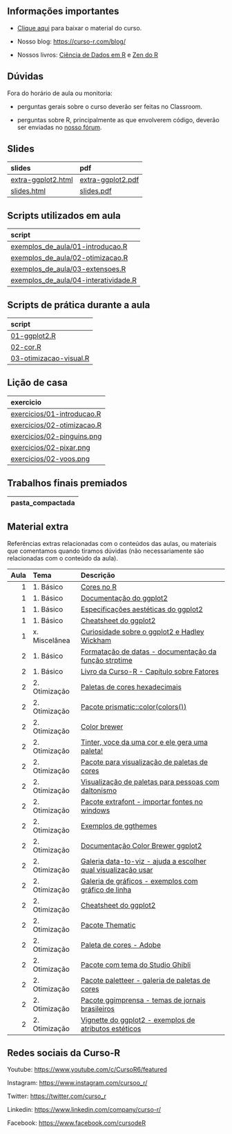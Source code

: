 
<!-- README.md is generated from README.Rmd. Please edit that file -->

## Informações importantes

-   [Clique
    aqui](https://github.com/curso-r/main-visualizacao/raw/master/material_do_curso.zip)
    para baixar o material do curso.

-   Nosso blog: <https://curso-r.com/blog/>

-   Nossos livros: [Ciência de Dados em R](https://livro.curso-r.com/) e
    [Zen do R](https://curso-r.github.io/zen-do-r/)

## Dúvidas

Fora do horário de aula ou monitoria:

-   perguntas gerais sobre o curso deverão ser feitas no Classroom.

-   perguntas sobre R, principalmente as que envolverem código, deverão
    ser enviadas no [nosso fórum](https://discourse.curso-r.com/).

## Slides

| slides                                                                                      | pdf                                                                                       |
|:--------------------------------------------------------------------------------------------|:------------------------------------------------------------------------------------------|
| [extra-ggplot2.html](https://curso-r.github.io/main-visualizacao/slides/extra-ggplot2.html) | [extra-ggplot2.pdf](https://curso-r.github.io/main-visualizacao/slides/extra-ggplot2.pdf) |
| [slides.html](https://curso-r.github.io/main-visualizacao/slides/slides.html)               | [slides.pdf](https://curso-r.github.io/main-visualizacao/slides/slides.pdf)               |

## Scripts utilizados em aula

| script                                                                                                                                  |
|:----------------------------------------------------------------------------------------------------------------------------------------|
| [exemplos_de_aula/01-introducao.R](https://github.com/curso-r/202210-visualizacao/blob/master/exemplos_de_aula/01-introducao.R)         |
| [exemplos_de_aula/02-otimizacao.R](https://github.com/curso-r/202210-visualizacao/blob/master/exemplos_de_aula/02-otimizacao.R)         |
| [exemplos_de_aula/03-extensoes.R](https://github.com/curso-r/202210-visualizacao/blob/master/exemplos_de_aula/03-extensoes.R)           |
| [exemplos_de_aula/04-interatividade.R](https://github.com/curso-r/202210-visualizacao/blob/master/exemplos_de_aula/04-interatividade.R) |

## Scripts de prática durante a aula

| script                                                                                                            |
|:------------------------------------------------------------------------------------------------------------------|
| [01-ggplot2.R](https://github.com/curso-r/202210-visualizacao/blob/main/pratica/01-ggplot2.R)                     |
| [02-cor.R](https://github.com/curso-r/202210-visualizacao/blob/main/pratica/02-cor.R)                             |
| [03-otimizacao-visual.R](https://github.com/curso-r/202210-visualizacao/blob/main/pratica/03-otimizacao-visual.R) |

## Lição de casa

| exercicio                                                                                              |
|:-------------------------------------------------------------------------------------------------------|
| [exercicios/01-introducao.R](https://curso-r.github.io/202210-visualizacao/exercicios/01-introducao.R) |
| [exercicios/02-otimizacao.R](https://curso-r.github.io/202210-visualizacao/exercicios/02-otimizacao.R) |
| [exercicios/02-pinguins.png](https://curso-r.github.io/202210-visualizacao/exercicios/02-pinguins.png) |
| [exercicios/02-pixar.png](https://curso-r.github.io/202210-visualizacao/exercicios/02-pixar.png)       |
| [exercicios/02-voos.png](https://curso-r.github.io/202210-visualizacao/exercicios/02-voos.png)         |

## Trabalhos finais premiados

| pasta_compactada |
|:-----------------|

## Material extra

Referências extras relacionadas com o conteúdos das aulas, ou materiais
que comentamos quando tiramos dúvidas (não necessariamente são
relacionadas com o conteúdo da aula).

| Aula | Tema           | Descrição                                                                                                                                                  |
|-----:|:---------------|:-----------------------------------------------------------------------------------------------------------------------------------------------------------|
|    1 | 1\. Básico     | [Cores no R](http://www.stat.columbia.edu/~tzheng/files/Rcolor.pdf)                                                                                        |
|    1 | 1\. Básico     | [Documentação do ggplot2](https://ggplot2.tidyverse.org/reference/index.html)                                                                              |
|    1 | 1\. Básico     | [Especificações aestéticas do ggplot2](https://ggplot2.tidyverse.org/articles/ggplot2-specs.html)                                                          |
|    1 | 1\. Básico     | [Cheatsheet do ggplot2](https://github.com/rstudio/cheatsheets/blob/main/data-visualization-2.1.pdf)                                                       |
|    1 | x\. Miscelânea | [Curiosidade sobre o ggplot2 e Hadley Wickham](https://www.reddit.com/r/dataisbeautiful/comments/3mp9r7/im_hadley_wickham_chief_scientist_at_rstudio_and/) |
|    2 | 1\. Básico     | [Formatação de datas - documentação da função strptime](https://www.rdocumentation.org/packages/base/versions/3.6.2/topics/strptime)                       |
|    2 | 1\. Básico     | [Livro da Curso-R - Capítulo sobre Fatores](https://livro.curso-r.com/7-6-forcats.html)                                                                    |
|    2 | 2\. Otimização | [Paletas de cores hexadecimais](https://coolors.co/generate)                                                                                               |
|    2 | 2\. Otimização | [Pacote prismatic::color(colors())](https://emilhvitfeldt.github.io/prismatic/)                                                                            |
|    2 | 2\. Otimização | [Color brewer](https://colorbrewer2.org/#type=sequential&scheme=BuGn&n=3)                                                                                  |
|    2 | 2\. Otimização | [Tinter, voce da uma cor e ele gera uma paleta!](https://github.com/sebdalgarno/tinter)                                                                    |
|    2 | 2\. Otimização | [Pacote para visualização de paletas de cores](https://github.com/EmilHvitfeldt/paletteer)                                                                 |
|    2 | 2\. Otimização | [Visualização de paletas para pessoas com daltonismo](https://davidmathlogic.com/colorblind/#%23D81B60-%231E88E5-%23FFC107-%23004D40)                      |
|    2 | 2\. Otimização | [Pacote extrafont - importar fontes no windows](https://github.com/wch/extrafont)                                                                          |
|    2 | 2\. Otimização | [Exemplos de ggthemes](https://yutannihilation.github.io/allYourFigureAreBelongToUs/ggthemes/)                                                             |
|    2 | 2\. Otimização | [Documentação Color Brewer ggplot2](https://ggplot2.tidyverse.org/reference/scale_brewer.html)                                                             |
|    2 | 2\. Otimização | [Galeria data-to-viz - ajuda a escolher qual visualização usar](https://www.data-to-viz.com/)                                                              |
|    2 | 2\. Otimização | [Galeria de gráficos - exemplos com gráfico de linha](https://r-graph-gallery.com/line-plot)                                                               |
|    2 | 2\. Otimização | [Cheatsheet do ggplot2](https://raw.githubusercontent.com/rstudio/cheatsheets/main/data-visualization.pdf)                                                 |
|    2 | 2\. Otimização | [Pacote Thematic](https://rstudio.github.io/thematic/index.html)                                                                                           |
|    2 | 2\. Otimização | [Paleta de cores - Adobe](https://color.adobe.com/pt/create/color-wheel)                                                                                   |
|    2 | 2\. Otimização | [Pacote com tema do Studio Ghibli](https://ewenme.github.io/ghibli/)                                                                                       |
|    2 | 2\. Otimização | [Pacote paletteer - galeria de paletas de cores](https://emilhvitfeldt.github.io/paletteer/)                                                               |
|    2 | 2\. Otimização | [Pacote ggimprensa - temas de jornais brasileiros](https://brunomioto.github.io/ggimprensa/)                                                               |
|    2 | 2\. Otimização | [Vignette do ggplot2 - exemplos de atributos estéticos](https://ggplot2.tidyverse.org/articles/ggplot2-specs.html)                                         |

## Redes sociais da Curso-R

Youtube: <https://www.youtube.com/c/CursoR6/featured>

Instagram: <https://www.instagram.com/cursoo_r/>

Twitter: <https://twitter.com/curso_r>

Linkedin: <https://www.linkedin.com/company/curso-r/>

Facebook: <https://www.facebook.com/cursodeR>
